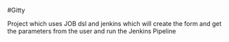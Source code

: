 #Gitty

  Project which uses JOB dsl and jenkins which will create the form and get the parameters from the user and run the Jenkins Pipeline